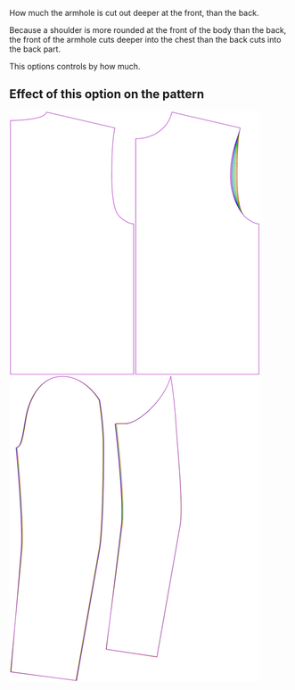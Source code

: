 How much the armhole is cut out deeper at the front, than the back.

Because a shoulder is more rounded at the front of the body than the back,
the front of the armhole cuts deeper into the chest than the back cuts into
the back part.

This options controls by how much.

## Effect of this option on the pattern

![This image shows the effect of this option by superimposing several variants that have a different value for this option](bent_frontarmholedeeper_sample.svg "Effect of this option on the pattern")
